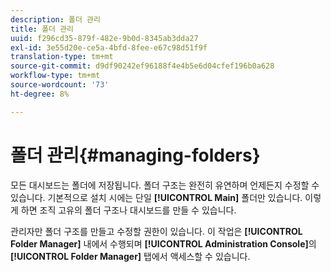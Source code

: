 ```yaml
---
description: 폴더 관리
title: 폴더 관리
uuid: f296cd35-879f-482e-9b0d-8345ab3dda27
exl-id: 3e55d20e-ce5a-4bfd-8fee-e67c98d51f9f
translation-type: tm+mt
source-git-commit: d9df90242ef96188f4e4b5e6d04cfef196b0a628
workflow-type: tm+mt
source-wordcount: '73'
ht-degree: 8%

---
```


# 폴더 관리{#managing-folders}

모든 대시보드는 폴더에 저장됩니다. 폴더 구조는 완전히 유연하며 언제든지 수정할 수 있습니다. 기본적으로 설치 시에는 단일 **[!UICONTROL Main]** 폴더만 있습니다. 이렇게 하면 조직 고유의 폴더 구조나 대시보드를 만들 수 있습니다.

관리자만 폴더 구조를 만들고 수정할 권한이 있습니다. 이 작업은 **[!UICONTROL Folder Manager]** 내에서 수행되며 **[!UICONTROL Administration Console]**&#x200B;의 **[!UICONTROL Folder Manager]** 탭에서 액세스할 수 있습니다.
